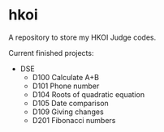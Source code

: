 # hkoi
A repository to store my HKOI Judge codes.

Current finished projects:

* DSE
  * D100 Calculate A+B
  * D101 Phone number
  * D104 Roots of quadratic equation
  * D105 Date comparison
  * D109 Giving changes
  * D201 Fibonacci numbers
